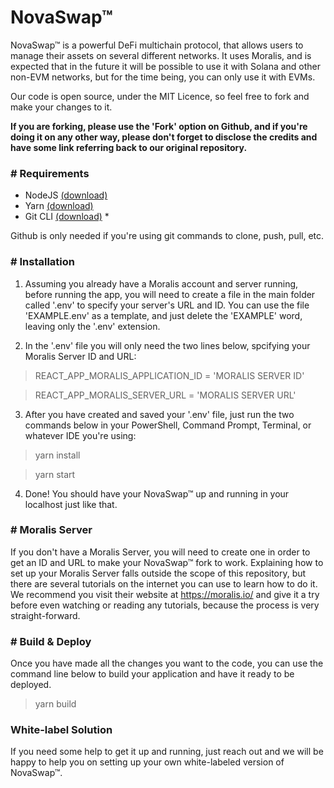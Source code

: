 # NovaSwap™
 NovaSwap™ is a powerful DeFi multichain protocol, that allows users to manage their assets on several different networks. It uses Moralis, and is expected that in the future it will be possible to use it with Solana and other non-EVM networks, but for the time being, you can only use it with EVMs.

 Our code is open source, under the MIT Licence, so feel free to fork and make your changes to it.

 <b>If you are forking, please use the 'Fork' option on Github, and if you're doing it on any other way, please don't forget to disclose the credits and have some link referring back to our original repository.</b>

 <h3># Requirements</h3>

- NodeJS <a href="https://nodejs.org/en/download/" target="_blank">(download)</a>
- Yarn <a href="https://yarnpkg.com/getting-started/install" target="_blank">(download)</a>
- Git CLI <a href="https://git-scm.com/downloads" target="_blank">(download)</a> *

Github is only needed if you're using git commands to clone, push, pull, etc.

 <h3># Installation</h3>

1. Assuming you already have a Moralis account and server running, before running the app, you will need to create a file in the main folder called '.env' to specify your server's URL and ID. You can use the file 'EXAMPLE.env' as a template, and just delete the 'EXAMPLE' word, leaving only the '.env' extension.

2. In the '.env' file you will only need the two lines below, spcifying your Moralis Server ID and URL:

>REACT_APP_MORALIS_APPLICATION_ID = 'MORALIS SERVER ID'

>REACT_APP_MORALIS_SERVER_URL = 'MORALIS SERVER URL'

3. After you have created and saved your '.env' file, just run the two commands below in your PowerShell, Command Prompt, Terminal, or whatever IDE you're using:

> yarn install

>yarn start

 4. Done! You should have your NovaSwap™ up and running in your localhost just like that.

<h3># Moralis Server</h3>

If you don't have a Moralis Server, you will need to create one in order to get an ID and URL to make your NovaSwap™ fork to work. Explaining how to set up your Moralis Server falls outside the scope of this repository, but there are several tutorials on the internet you can use to learn how to do it. We recommend you visit their website at https://moralis.io/ and give it a try before even watching or reading any tutorials, because the process is very straight-forward.

<h3># Build & Deploy</h3>

Once you have made all the changes you want to the code, you can use the command line below to build your application and have it ready to be deployed.

>yarn build

<h3>White-label Solution</h3>

If you need some help to get it up and running, just reach out and we will be happy to help you on setting up your own white-labeled version of NovaSwap™.
